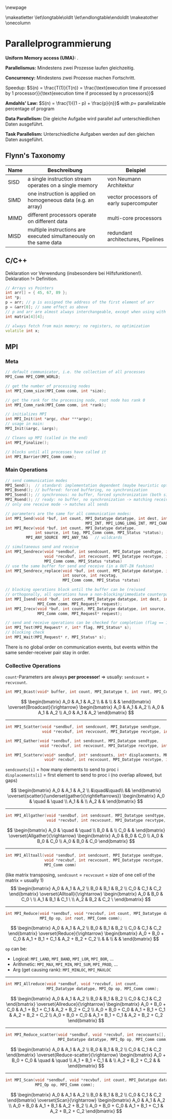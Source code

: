 \newpage

\makeatletter
\let\longtable\oldlt
\let\endlongtable\endoldlt
\makeatother
\onecolumn


# Parallelprogrammierung

**Uniform Memory access (UMA):** .

**Parallelismus:** Mindestens zwei Prozesse laufen gleichzeitig.

**Concurrency:** Mindestens zwei Prozesse machen Fortschritt.

Speedup:
$S(n) = \frac{T(1)}{T(n)} = \frac{\text{execution time if processed by 1 processor}}{\text{execution time if processed by n processors}}$

**Amdahls' Law:**
$S(n) = \frac{1}{(1 - p) + \frac{p}{n}}$
with $p =$ parallelizable percentage of program

**Data Parallelism:** Die gleiche Aufgabe wird parallel auf unterschiedlichen Daten ausgeführt.

**Task Parallelism:** Unterschiedliche Aufgaben werden auf den gleichen Daten ausgeführt.

## Flynn's Taxonomy

| Name | Beschreibung | Beispiel |
|------|--------------|----------|
| SISD | a single instruction stream operates on a single memory              | von Neumann Architektur |
| SIMD | one instruction is applied on homogeneous data (e.g. an array) | vector processors of early supercomputer |
| MIMD | different processors operate on different data | multi-core processors |
| MISD | multiple instructions are executed simultaneously on the same data | redundant architectures, Pipelines |

## C/C++

Deklaration vor Verwendung (insbesondere bei Hilfsfunktionen!). Deklaration != Definition.

```cpp
// Arrays vs Pointers
int arr[] = { 45, 67, 89 };
int *p;
p = arr; // p is assigned the address of the first element of arr
p = &arr[0]; // same effect as above
// p and arr are almost always interchangeable, except when using with extern and lying in one declaration
int matrix[4][4];

// always fetch from main memory; no registers, no optimization
volatile int x;
```


## MPI

### Meta
```cpp
// default communicator, i.e. the collection of all processes
MPI_Comm MPI_COMM_WORLD;

// get the number of processing nodes
int MPI_Comm_size(MPI_Comm comm, int *size);

// get the rank for the processing node, root node has rank 0
int MPI_Comm_rank(MPI_Comm comm, int *rank);

// initializes MPI
int MPI_Init(int *argc, char ***argv);
// usage in main:
MPI_Init(&argc, &args);

// Cleans up MPI (called in the end)
int MPI_Finalize();

// blocks until all processes have called it
int MPI_Barrier(MPI_Comm comm);
```

### Main Operations
```cpp
// send communication modes
MPI_Send();  // standard: implementation dependent (maybe heuristic optimizing)
MPI_Bsend(); // buffered: forced buffering, no synchronization
MPI_Ssend(); // synchronous: no buffer, forced synchronization (both sides wait for each other)
MPI_Rsend(); // ready: no buffer, no synchronization -> matching receive must already be initiated
// only one receive mode -> matches all sends

// parameters are the same for all communication modes:
int MPI_Send(void *buf, int count, MPI_Datatype datatype, int dest, int tag, MPI_Comm comm);
                                   MPI_INT, MPI_LONG_LONG_INT, MPI_CHAR  // data types
int MPI_Recv(void *buf, int count, MPI_Datatype datatype, 
             int source, int tag, MPI_Comm comm, MPI_Status *status);
         MPI_ANY_SOURCE  MPI_ANY_TAG   // wildcards

// simultaneous send and receive
int MPI_Sendrecv(void *sendbuf, int sendcount, MPI_Datatype sendtype, int dest, int sendtag, 
                 void *recvbuf, int recvcount, MPI_Datatype recvtype, int source, int recvtag, 
                 MPI_Comm comm, MPI_Status *status)
// use the same buffer for send and receive (in a OUT-IN fashion)
int MPI_Sendrecv_replace(void *buf, int count, MPI_Datatype datatype, int dest, int sendtag, 
                         int source, int recvtag, 
                         MPI_Comm comm, MPI_Status *status)

// blocking operations block until the buffer can be (re)used
// orthogonally, all operations have a non-blocking/immediate counterpart:
int MPI_Isend(void *buf, int count, MPI_Datatype datatype, int dest, int tag,
              MPI_Comm comm, MPI_Request* request);
int MPI_Irecv(void *buf, int count, MPI_Datatype datatype, int source, int tag, 
              MPI_Comm comm, MPI_Request* request);

// send and receive operations can be checked for completion (flag == 1 iff completed)
int MPI_Test(MPI_Request* r, int* flag, MPI_Status* s);
// blocking check
int MPI_Wait(MPI_Request* r, MPI_Status* s);


```

There is no global order on communication events, but events within the same sender-receiver pair stay in order.


### Collective Operations

`count`-Parameters are always **per processor**! $\Rightarrow$ usually: `sendcount` = `recvcount`.

```cpp
int MPI_Bcast(void* buffer, int count, MPI_Datatype t, int root, MPI_Comm comm);
```

$$
\begin{bmatrix}
A_0 & A_1 & A_2 \\
    &     &     \\
    &     &
\end{bmatrix}
\overset{Broadcast}{\rightarrow}
\begin{bmatrix}
A_0 & A_1 & A_2 \\
A_0 & A_1 & A_2 \\
A_0 & A_1 & A_2
\end{bmatrix}
$$

---

```cpp
int MPI_Scatter(void *sendbuf, int sendcount, MPI_Datatype sendtype,
                void *recvbuf, int recvcount, MPI_Datatype recvtype, int root, MPI_Comm comm)

int MPI_Gather(void *sendbuf, int sendcount, MPI_Datatype sendtype,
               void *recvbuf, int recvcount, MPI_Datatype recvtype, int root, MPI_Comm comm)

int MPI_Scatterv(void* sendbuf, int* sendcounts, int* displacements, MPI_Datatype sendtype,
                 void* recvbuf, int recvcount, MPI_Datatype recvtype, int root, MPI_Comm comm)
```
`sendcounts[i]` = how many elements to send to proc i  
`displacements[i]` = first element to send to proc i (no overlap allowed, but gaps)

$$
\begin{bmatrix}
A_0 & A_1 & A_2 \\
    &\quad&\quad\\
    &&
\end{bmatrix}
\overset{scatter}{\underset{gather}{\rightleftarrows}}
\begin{bmatrix}
A_0 & \quad & \quad \\
A_1 &       &      \\
A_2 &       &
\end{bmatrix}
$$

---


```cpp
int MPI_Allgather(void *sendbuf, int sendcount, MPI_Datatype sendtype,
                  void *recvbuf, int recvcount, MPI_Datatype recvtype, MPI_Comm comm)
```

$$
\begin{bmatrix}
A_0 & \quad & \quad \\
B_0 &       &       \\
C_0 &       &
\end{bmatrix}
\overset{Allgather}{\rightarrow}
\begin{bmatrix}
A_0 & B_0  & C_0 \\
A_0 & B_0  & C_0 \\
A_0 & B_0  & C_0
\end{bmatrix}
$$

---

```cpp
int MPI_Alltoall(void *sendbuf, int sendcount, MPI_Datatype sendtype,
                 void *recvbuf, int recvcount, MPI_Datatype recvtype,
                 MPI_Comm comm)
```
(like matrix transposing, `sendcount` = `recvcount` = size of one cell of the matrix = usually 1)
$$
\begin{bmatrix}
A_0 & A_1 & A_2 \\
B_0 & B_1 & B_2 \\
C_0 & C_1 & C_2
\end{bmatrix}
\overset{Alltoall}{\rightarrow}
\begin{bmatrix}
A_0 & B_0  & C_0 \ \\
A_1 & B_1  & C_1 \ \\
A_2 & B_2  & C_2 \
\end{bmatrix}
$$

---

```cpp
int MPI_Reduce(void *sendbuf, void *recvbuf, int count, MPI_Datatype datatype,
               MPI_Op op, int root, MPI_Comm comm);
```

$$
\begin{bmatrix}
A_0 & A_1 & A_2 \\
B_0 & B_1 & B_2 \\
C_0 & C_1 & C_2
\end{bmatrix}
\overset{Reduce}{\rightarrow}
\begin{bmatrix}
A_0 + B_0 + C_0 & A_1 + B_1 + C_1  & A_2 + B_2 + C_2 \\
                &                  &                 \\
                &                  &
\end{bmatrix}
$$

`op` can be:

- Logical: `MPI_LAND`, `MPI_BAND`, `MPI_LOR`, `MPI_BOR`, ...
- Arithmetic: `MPI_MAX`, `MPI_MIN`, `MPI_SUM`, `MPI_PROD`, ...
- Arg (get causing rank): `MPI_MINLOC`, `MPI_MAXLOC`

---

```cpp
int MPI_Allreduce(void *sendbuf, void *recvbuf, int count,
                  MPI_Datatype datatype, MPI_Op op, MPI_Comm comm);
```

$$
\begin{bmatrix}
A_0 & A_1 & A_2 \\
B_0 & B_1 & B_2 \\
C_0 & C_1 & C_2
\end{bmatrix}
\overset{Allreduce}{\rightarrow}
\begin{bmatrix}
A_0 + B_0 + C_0 & A_1 + B_1 + C_1  & A_2 + B_2 + C_2 \\
A_0 + B_0 + C_0 & A_1 + B_1 + C_1  & A_2 + B_2 + C_2 \\
A_0 + B_0 + C_0 & A_1 + B_1 + C_1  & A_2 + B_2 + C_2
\end{bmatrix}
$$

---

```cpp
int MPI_Reduce_scatter(void *sendbuf, void *recvbuf, int recvcounts[],
                       MPI_Datatype datatype, MPI_Op op, MPI_Comm comm)
```

$$
\begin{bmatrix}
A_0 & A_1 & A_2 \\
B_0 & B_1 & B_2 \\
C_0 & C_1 & C_2
\end{bmatrix}
\overset{Reduce-scatter}{\rightarrow}
\begin{bmatrix}
A_0 + B_0 + C_0  & \quad & \quad \\
A_1 + B_1 + C_1  &       & \\
A_2 + B_2 + C_2  &       &
\end{bmatrix}
$$

---

```cpp
int MPI_Scan(void *sendbuf, void *recvbuf, int count, MPI_Datatype datatype,
             MPI_Op op, MPI_Comm comm);
```

$$
\begin{bmatrix}
A_0 & A_1 & A_2 \\
B_0 & B_1 & B_2 \\
C_0 & C_1 & C_2
\end{bmatrix}
\overset{Scan}{\rightarrow}
\begin{bmatrix}
A_0 & A_1 & A_2 \\
A_0 + B_0 & A_1 + B_1 & A_2 + B_2 \\
A_0 + B_0 + C_0 & A_1 + B_1 + C_1 & A_2 + B_2 + C_2
\end{bmatrix}
$$

